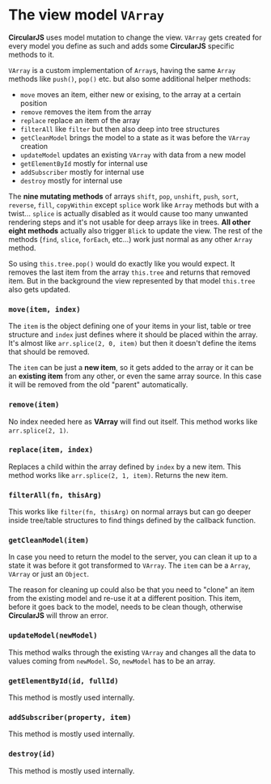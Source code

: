 # The view model `VArray`

**CircularJS** uses model mutation to change the view. `VArray` gets created for every model you define as such and adds some **CircularJS** specific methods to it.

`VArray` is a custom implementation of `Array`s, having the same `Array` methods like `push()`, `pop()` etc. but also some additional helper methods:

- `move` moves an item, either new or exising, to the array at a certain position
- `remove` removes the item from the array
- `replace` replace an item of the array
- `filterAll` like `filter` but then also deep into tree structures
- `getCleanModel` brings the model to a state as it was before the `VArray` creation
- `updateModel` updates an existing `VArray` with data from a new model
- `getElementById` mostly for internal use
- `addSubscriber` mostly for internal use
- `destroy` mostly for internal use

The **nine mutating methods** of arrays `shift`, `pop`, `unshift`, `push`, `sort`, `reverse`, `fill`, `copyWithin` except `splice` work like `Array` methods but with a twist... `splice` is actually disabled as it would cause too many unwanted rendering steps and it's not usable for deep arrays like in trees. **All other eight methods** actually also trigger `Blick` to update the view. The rest of the methods (`find`, `slice`, `forEach`, etc...) work just normal as any other `Array` method.

So using `this.tree.pop()` would do exactly like you would expect. It removes the last item from the array `this.tree` and returns that removed item. But in the background the view represented by that model `this.tree` also gets updated.

### `move(item, index)`

The `item` is the object defining one of your items in your list, table or tree structure and `index` just defines where it should be placed within the array. It's almost like `arr.splice(2, 0, item)` but then it doesn't define the items that should be removed.

The `item` can be just a **new item**, so it gets added to the array or it can be an **existing item** from any other, or even the same array source. In this case it will be removed from the old "parent" automatically.

### `remove(item)`

No index needed here as **VArray** will find out itself. This method works like `arr.splice(2, 1)`.

### `replace(item, index)`

Replaces a child  within the array defined by `index` by a new item. This method works like `arr.splice(2, 1, item)`. Returns the new item.

### `filterAll(fn, thisArg)`

This works like `filter(fn, thisArg)` on normal arrays but can go deeper inside tree/table structures to find things defined by the callback function.

### `getCleanModel(item)`

In case you need to return the model to the server, you can clean it up to a state it was before it got transformed to `VArray`. The `item` can be a `Array`, `VArray` or just an `Object`.

The reason for cleaning up could also be that you need to "clone" an item from the existing model and re-use it at a different position. This item, before it goes back to the model, needs to be clean though, otherwise **CircularJS** will throw an error.

### `updateModel(newModel)`

This method walks through the existing `VArray` and changes all the data to values coming from `newModel`. So, `newModel` has to be an array.

### `getElementById(id, fullId)`

This method is mostly used internally.

### `addSubscriber(property, item)`

This method is mostly used internally.

### `destroy(id)`

This method is mostly used internally.
